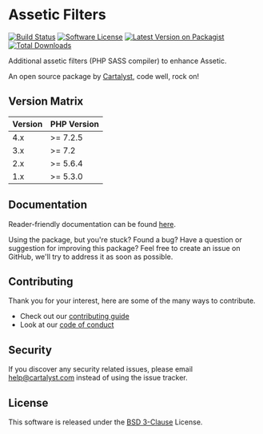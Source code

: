 # Assetic Filters

[![Build Status][icon-travis]][link-travis]
[![Software License][icon-license]][link-license]
[![Latest Version on Packagist][icon-version]][link-packagist]
[![Total Downloads][icon-downloads]][link-packagist]

Additional assetic filters (PHP SASS compiler) to enhance Assetic.

An open source package by [Cartalyst](https://cartalyst.com), code well, rock on!

## Version Matrix

Version | PHP Version
------- | ------------
4.x     | >= 7.2.5
3.x     | >= 7.2
2.x     | >= 5.6.4
1.x     | >= 5.3.0

## Documentation

Reader-friendly documentation can be found [here][link-docs].

Using the package, but you're stuck? Found a bug? Have a question or suggestion for improving this package? Feel free to create an issue on GitHub, we'll try to address it as soon as possible.

## Contributing

Thank you for your interest, here are some of the many ways to contribute.

- Check out our [contributing guide](/.github/CONTRIBUTING.md)
- Look at our [code of conduct](/.github/CODE_OF_CONDUCT.md)

## Security

If you discover any security related issues, please email help@cartalyst.com instead of using the issue tracker.

## License

This software is released under the [BSD 3-Clause](LICENSE) License.

[link-docs]:      https://cartalyst.com/manual/assetic-filters
[link-travis]:    https://travis-ci.org/cartalyst/assetic-filters
[link-license]:   https://opensource.org/licenses/MIT
[link-packagist]: https://packagist.org/packages/cartalyst/assetic-filters

[icon-travis]:    https://travis-ci.org/cartalyst/assetic-filters.svg?branch=4.x
[icon-license]:   https://poser.pugx.org/cartalyst/assetic-filters/license
[icon-version]:   https://poser.pugx.org/cartalyst/assetic-filters/version
[icon-downloads]: https://poser.pugx.org/cartalyst/assetic-filters/downloads
